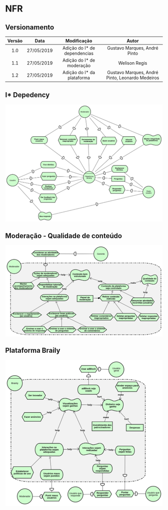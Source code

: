 # NFR

## Versionamento

|  Versão |    Data    | Modificação  | Autor |
|  :----: | :--------: | :---------:  | :------: |
|    1.0  | 27/05/2019 | Adição do I* de dependencias | Gustavo Marques, André Pinto |
|    1.1  | 27/05/2019 | Adição do I* de moderação | Welison Regis |
|    1.2  | 27/05/2019 | Adição do I* da plataforma | Gustavo Marques, André Pinto, Leonardo Medeiros |


## I* Depedency 

![Diagrama de dependencias](images/i_star/dependence_diagram_v1.png)

## Moderação - Qualidade de conteúdo

![Qualidade de conteúdo](images/i_star/istar_moderadores.png)

## Plataforma Braily
![I* Braily](images/i_star/i_star_brainly_v1.png)